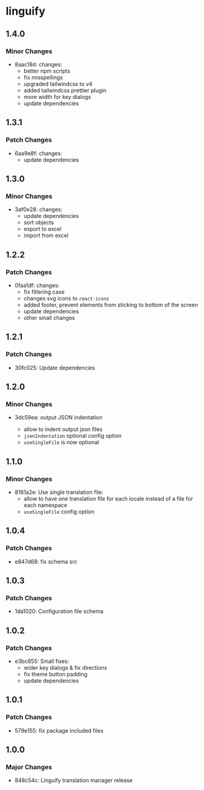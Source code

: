 # linguify

## 1.4.0

### Minor Changes

- 8aac18d: changes:
  - better npm scripts
  - fix misspellings
  - upgraded tailwindcss to v4
  - added tailwindcss prettier plugin
  - more width for key dialogs
  - update dependencies

## 1.3.1

### Patch Changes

- 6aa9e8f: changes:
  - update dependencies

## 1.3.0

### Minor Changes

- 3af0e28: changes:
  - update dependencies
  - sort objects
  - export to excel
  - import from excel

## 1.2.2

### Patch Changes

- 0faa1df: changes:
  - fix filtering case
  - changes svg icons to `react-icons`
  - added footer, prevent elements from sticking to bottom of the screen
  - update dependencies
  - other small changes

## 1.2.1

### Patch Changes

- 30fc025: Update dependencies

## 1.2.0

### Minor Changes

- 3dc59ea: output JSON indentation

  - allow to indent output json files
  - `jsonIndentation` optional config option
  - `useSingleFile` is now optional

## 1.1.0

### Minor Changes

- 8161a2e: Use single translation file:
  - allow to have one translation file for each locale instead of a file for each namespace
  - `useSingleFile` config option

## 1.0.4

### Patch Changes

- e847d68: fix schema src

## 1.0.3

### Patch Changes

- 1da1020: Configuration file schema

## 1.0.2

### Patch Changes

- e3bc655: Small fixes:
  - wider key dialogs & fix directions
  - fix theme button padding
  - update dependencies

## 1.0.1

### Patch Changes

- 579e155: fix package included files

## 1.0.0

### Major Changes

- 848c54c: Linguify translation manager release

